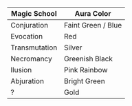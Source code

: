 Magic School | Aura Color
-- | --
Conjuration | Faint Green / Blue
Evocation | Red
Transmutation | Silver
Necromancy | Greenish Black
Ilusion | Pink Rainbow
Abjuration | Bright Green 
? | Gold